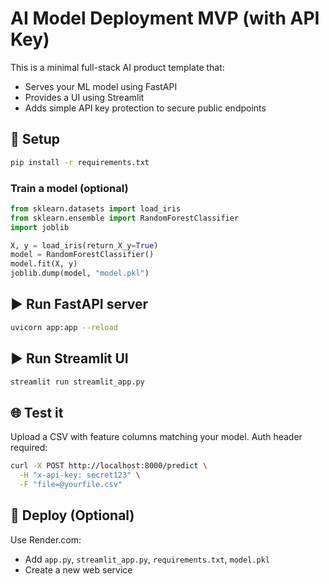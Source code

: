 # AI Model Deployment MVP (with API Key)

This is a minimal full-stack AI product template that:
- Serves your ML model using FastAPI
- Provides a UI using Streamlit
- Adds simple API key protection to secure public endpoints

## 🔧 Setup

```bash
pip install -r requirements.txt
```

### Train a model (optional)
```python
from sklearn.datasets import load_iris
from sklearn.ensemble import RandomForestClassifier
import joblib

X, y = load_iris(return_X_y=True)
model = RandomForestClassifier()
model.fit(X, y)
joblib.dump(model, "model.pkl")
```

## ▶️ Run FastAPI server
```bash
uvicorn app:app --reload
```

## ▶️ Run Streamlit UI
```bash
streamlit run streamlit_app.py
```

## 🌐 Test it
Upload a CSV with feature columns matching your model. Auth header required:
```bash
curl -X POST http://localhost:8000/predict \
  -H "x-api-key: secret123" \
  -F "file=@yourfile.csv"
```

## 🚀 Deploy (Optional)
Use Render.com:
- Add `app.py`, `streamlit_app.py`, `requirements.txt`, `model.pkl`
- Create a new web service
